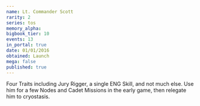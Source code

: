 ```yaml
---
name: Lt. Commander Scott
rarity: 2
series: tos
memory_alpha:
bigbook_tier: 10
events: 13
in_portal: true
date: 01/01/2016
obtained: Launch
mega: false
published: true
---
```


Four Traits including Jury Rigger, a single ENG Skill, and not much else. Use him for a few Nodes and Cadet Missions in the early game, then relegate him to cryostasis.
